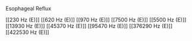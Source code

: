 Esophageal Reflux

[[230 Hz (E)]]
[[620 Hz (E)]]
[[970 Hz (E)]]
[[7500 Hz (E)]]
[[5500 Hz (E)]]
[[13930 Hz (E)]]
[[45370 Hz (E)]]
[[95470 Hz (E)]]
[[376290 Hz (E)]]
[[422530 Hz (E)]]